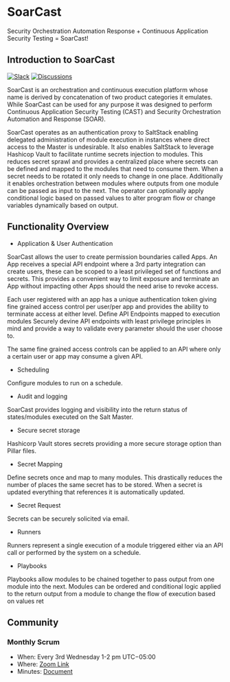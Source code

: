 # SoarCast
Security Orchestration Automation Response + Continuous Application Security Testing = SoarCast!

## Introduction to SoarCast

[![Slack](https://kubearmor.herokuapp.com/badge.svg)](https://slack-auto-invite-soarcast.herokuapp.com/)
[![Discussions](https://img.shields.io/badge/Got%20Questions%3F-Chat-Violet)](https://github.com/isystematics/SoarCast/discussions)

SoarCast is an orchestration and continuous execution platform whose name is derived by concatenation of two product categories it emulates.  While SoarCast can be used for any purpose it was designed to perform Continuous Application Security Testing (CAST) and  Security Orchestration Automation and Response (SOAR).

SoarCast operates as an authentication proxy to SaltStack enabling delegated administration of module execution in instances where direct access to the Master is undesirable.  It also enables SaltStack to leverage Hashicop Vault to facilitate runtime secrets injection to modules.  This reduces secret sprawl and provides a centralized place where secrets can be defined and mapped to the modules that need to consume them.  When a secret needs to be rotated it only needs to change in one place.  Additionally it enables orchestration between modules where outputs from one module can be passed as input to the next.  The operator can optionally apply conditional logic based on passed values to alter program flow or change variables dynamically based on output.


## Functionality Overview

* Application & User Authentication

SoarCast allows the user to create permission boundaries called Apps.  An App receives a special API endpoint where a 3rd party integration can create users, these can be scoped to a least privileged set of functions and secrets. This provides a convenient way to limit exposure and terminate an App without impacting other Apps should the need arise to revoke access.  

Each user registered with an app has a unique authentication token giving fine grained access control per user/per app and provides the ability to terminate access at either level.
Define API Endpoints mapped to execution modules
Securely devine API endpoints with least privilege principles in mind and provide a way to validate every parameter should the user choose to.

The same fine grained access controls can be applied to an API where only a certain user or app may consume a given API.

* Scheduling

Configure modules to run on a schedule.

* Audit and logging

SoarCast provides logging and visibility into the return status of states/modules executed on the Salt Master.

* Secure secret storage

Hashicorp Vault stores secrets providing a more secure storage option than Pillar files.

* Secret Mapping

Define secrets once and map to many modules. This drastically reduces the number of places the same secret has to be stored.  When a secret is updated everything that references it is automatically updated.

* Secret Request

Secrets can be securely solicited via email.

* Runners

Runners represent a single execution of a module triggered either via an API call or performed by the system on a schedule.  

* Playbooks

Playbooks allow modules to be chained together to pass output from one module into the next.  Modules can be ordered and conditional logic applied to the return output from a module to change the flow of execution based on values ret


## Community

### Monthly Scrum

* When: Every 3rd Wednesday 1-2 pm UTC−05:00
* Where: [Zoom Link](https://zoom.us/j/95989777670?pwd=Rmx5KzgzdkVNMGI2MS9qQjZTN1dEZz09)
* Minutes: [Document](https://docs.google.com/document/d/e/2PACX-1vTXzCB5uwlCDCVcoHkIhaBOV6SzFBXU7YizG5ONWcyUoZez4qAGAn2REzGc1x1KML5KTce0lyk80upu/pub)
